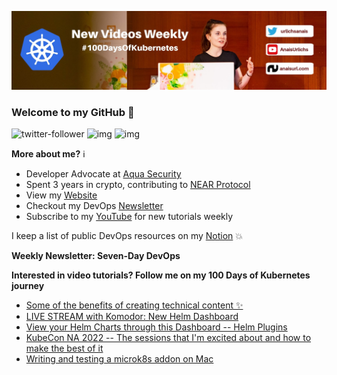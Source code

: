 ![my header image](./assets/header.jpg)

### Welcome to my GitHub 👋

![twitter-follower](https://img.shields.io/twitter/follow/urlichsanais?style=social) ![img](https://img.shields.io/youtube/channel/subscribers/UCb4mfRT5UWpjoUQRcIE2qOQ?label=YouTube%20Subscribers&style=social) ![img](https://img.shields.io/youtube/channel/views/UCb4mfRT5UWpjoUQRcIE2qOQ?label=Total%20views%20on%20my%20YouTube%20Channel&style=social) 

**More about me?** ℹ️
* Developer Advocate at [Aqua Security](https://github.com/aquasecurity)
* Spent 3 years in crypto, contributing to [NEAR Protocol](https://github.com/near)
* View my [Website](https://anaisurl.com/)
* Checkout my DevOps [Newsletter](https://anaisurl.com/tag/devops)
* Subscribe to my [YouTube](https://www.youtube.com/c/AnaisUrlichs) for new tutorials weekly

I keep a list of public DevOps resources on my [Notion](https://devops.anaisurl.com/) :boom:

**Weekly Newsletter: Seven-Day DevOps**
<!-- NEWSLETTER-LIST:START -->
<!-- NEWSLETTER-LIST:END -->

**Interested in video tutorials? Follow me on my 100 Days of Kubernetes journey**
<!-- YOUTUBE-LIST:START -->
- [Some of the benefits of creating technical content ✨](https://www.youtube.com/watch?v=bImrG68kPQE)
- [LIVE STREAM with Komodor: New Helm Dashboard](https://www.youtube.com/watch?v=HWn3jbtXRts)
- [View your Helm Charts through this Dashboard -- Helm Plugins](https://www.youtube.com/watch?v=qqFMazUZxTc)
- [KubeCon NA 2022 -- The sessions that I&#39;m excited about and how to make the best of it](https://www.youtube.com/watch?v=JJ2SdMSsGL4)
- [Writing and testing a microk8s addon on Mac](https://www.youtube.com/watch?v=wUI-w_a1p3U)
<!-- YOUTUBE-LIST:END -->
